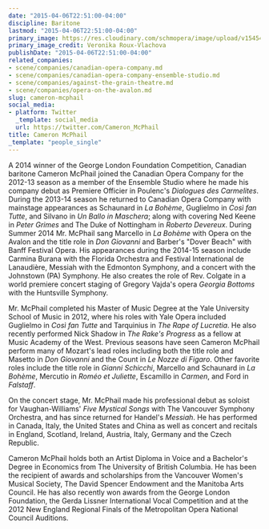 ```yaml
---
date: "2015-04-06T22:51:00-04:00"
discipline: Baritone
lastmod: "2015-04-06T22:51:00-04:00"
primary_image: https://res.cloudinary.com/schmopera/image/upload/v1545409169/media/webhook-uploads/1428375082871/MCPHAIL-PHOTO_credit_-Vroux_Fotor.jpg.jpg
primary_image_credit: Veronika Roux-Vlachova
publishDate: "2015-04-06T22:51:00-04:00"
related_companies:
- scene/companies/canadian-opera-company.md
- scene/companies/canadian-opera-company-ensemble-studio.md
- scene/companies/against-the-grain-theatre.md
- scene/companies/opera-on-the-avalon.md
slug: cameron-mcphail
social_media:
- platform: Twitter
  _template: social_media
  url: https://twitter.com/Cameron_McPhail
title: Cameron McPhail
_template: "people_single"
---
```


<p>
	A 2014 winner of the George London Foundation Competition, Canadian baritone Cameron McPhail joined the Canadian Opera Company for the 2012-13 season as a member of the Ensemble Studio where he made his company debut as Premiere Officier in Poulenc's <em>Dialogues des Carmelites</em>. During the 2013-14 season he returned to Canadian Opera Company with mainstage appearances as Schaunard in <em>La Bohème</em>, Guglielmo in <em>Così fan Tutte</em>, and Silvano in <em>Un Ballo in Maschera</em>; along with covering Ned Keene in <em>Peter Grimes</em> and The Duke of Nottingham in <em>Roberto Devereux</em>. During Summer 2014 Mr. McPhail sang Marcello in <em>La Bohème</em> with Opera on the Avalon and the title role in <em>Don Giovanni</em> and Barber's "Dover Beach" with Banff Festival Opera. His appearances during the 2014-15 season include Carmina Burana with the Florida Orchestra and Festival International de Lanaudière, Messiah with the Edmonton Symphony, and a concert with the Johnstown (PA) Symphony. He also creates the role of Rev. Colgate in a world premiere concert staging of Gregory Vajda's opera <em>Georgia Bottoms</em> with the Huntsville Symphony.
</p>
<p>
	Mr. McPhail completed his Master of Music Degree at the Yale University School of Music in 2012, where his roles with Yale Opera included Guglielmo in<em> Così fan Tutte</em> and Tarquinius in<em> The Rape of Lucretia</em>. He also recently performed Nick Shadow in <em>The Rake's Progress</em> as a fellow at Music Academy of the West. Previous seasons have seen Cameron McPhail perform many of Mozart's lead roles including both the title role and Masetto in <em>Don Giovanni</em> and the Count in <em>Le Nozze di Figaro</em>. Other favorite roles include the title role in <em>Gianni Schicchi</em>, Marcello and Schaunard in <em>La Bohème</em>, Mercutio in <em>Roméo et Juliette</em>, Escamillo in <em>Carmen</em>, and Ford in <em>Falstaff</em>.
</p>
<p>
	On the concert stage, Mr. McPhail made his professional debut as soloist for Vaughan-Williams' <em>Five Mystical Songs</em> with The Vancouver Symphony Orchestra, and has since returned for Handel's <em>Messiah</em>. He has performed in Canada, Italy, the United States and China as well as concert and recitals in England, Scotland, Ireland, Austria, Italy, Germany and the Czech Republic.
</p>
<p>
	Cameron McPhail holds both an Artist Diploma in Voice and a Bachelor's Degree in Economics from The University of British Columbia. He has been the recipient of awards and scholarships from the Vancouver Women's Musical Society, The David Spencer Endowment and the Manitoba Arts Council. He has also recently won awards from the George London Foundation, the Gerda Lissner International Vocal Competition and at the 2012 New England Regional Finals of the Metropolitan Opera National Council Auditions.
</p>
